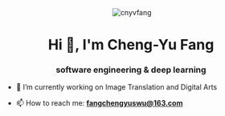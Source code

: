 <p align="center">&nbsp;<img align="center" src="https://github-readme-stats.vercel.app/api?username=cnyvfang&show_icons=true&locale=en" alt="cnyvfang" /></p>

<h1 align="center">Hi 👋, I'm Cheng-Yu Fang</h1>
<h3 align="center">software engineering & deep learning</h3>

- 🔭 I’m currently working on Image Translation and Digital Arts

- 📫 How to reach me: **fangchengyuswu@163.com**
